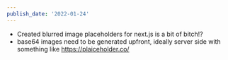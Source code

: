 ```yaml
---
publish_date: '2022-01-24'
---
```

- Created blurred image placeholders for next.js is a bit of bitch!?
- base64 images need to be generated upfront, ideally server side with something like https://plaiceholder.co/
